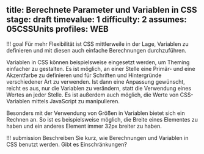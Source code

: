title: Berechnete Parameter und Variablen in CSS
stage: draft
timevalue: 1
difficulty: 2
assumes: 05CSSUnits
profiles: WEB
---
!!! goal
    Für mehr Flexibilität ist CSS mittlerweile in der Lage, Variablen zu definieren und mit
    diesen auch einfache Berechnungen durchzuführen.
    
Variablen in CSS können beispielsweise eingesetzt werden, um Theming einfacher zu gestalten.
Es ist möglich, an einer Stelle eine Primär- und eine Akzentfarbe zu definieren und für
Schriften und Hintergründe verschiedener Art zu verwenden. Ist dann eine Anpassung gewünscht,
reicht es aus, nur die Variablen zu verändern, statt die Verwendung eines Wertes an jeder Stelle.
Es ist außerdem auch möglich, die Werte von CSS-Variablen mittels JavaScript zu manipulieren.

Besonders mit der Verwendung von Größen in Variablen bietet sich ein Rechnen an. So ist es
beispielsweise möglich, die Breite eines Elementes zu haben und ein anderes Element immer 32px
breiter zu haben.

!!! submission
    Beschreiben Sie kurz, wie Berechnungen und Variablen in CSS benutzt werden. Gibt es
    Einschränkungen?
